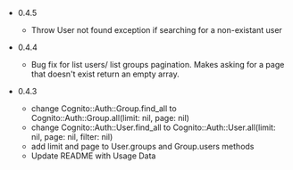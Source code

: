 + 0.4.5
  - Throw User not found exception if searching for a non-existant user

+ 0.4.4
  - Bug fix for list users/ list groups pagination. Makes asking for a page that doesn't exist return an empty array.

+ 0.4.3
  - change Cognito::Auth::Group.find_all to Cognito::Auth::Group.all(limit: nil, page: nil)
  - change Cognito::Auth::User.find_all to Cognito::Auth::User.all(limit: nil, page: nil, filter: nil)
  - add limit and page to User.groups and Group.users methods
  - Update README with Usage Data

